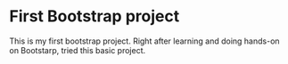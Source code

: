 # First Bootstrap project 
This is my first bootstrap project. Right after learning and doing hands-on on Bootstarp, tried this basic project.
